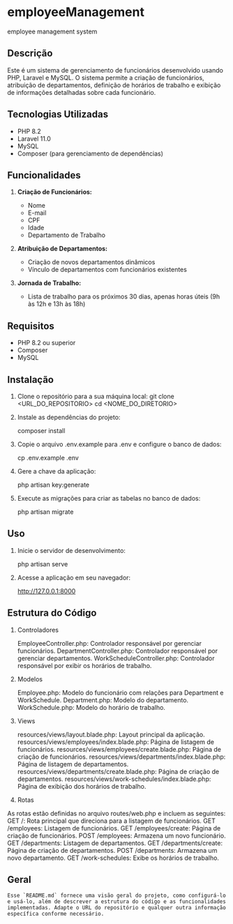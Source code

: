 # employeeManagement
 employee management system


## Descrição

Este é um sistema de gerenciamento de funcionários desenvolvido usando PHP, Laravel e MySQL. O sistema permite a criação de funcionários, atribuição de departamentos, definição de horários de trabalho e exibição de informações detalhadas sobre cada funcionário.

## Tecnologias Utilizadas

- PHP 8.2
- Laravel 11.0
- MySQL
- Composer (para gerenciamento de dependências)

## Funcionalidades

1. **Criação de Funcionários:**
   - Nome
   - E-mail
   - CPF
   - Idade
   - Departamento de Trabalho

2. **Atribuição de Departamentos:**
   - Criação de novos departamentos dinâmicos
   - Vínculo de departamentos com funcionários existentes

3. **Jornada de Trabalho:**
   - Lista de trabalho para os próximos 30 dias, apenas horas úteis (9h às 12h e 13h às 18h)

## Requisitos

- PHP 8.2 ou superior
- Composer
- MySQL

## Instalação

1. Clone o repositório para a sua máquina local:
   git clone <URL_DO_REPOSITORIO>
   cd <NOME_DO_DIRETORIO>

2. Instale as dependências do projeto:

    composer install

3. Copie o arquivo .env.example para .env e configure o banco de dados:

    cp .env.example .env

4. Gere a chave da aplicação:

    php artisan key:generate

5. Execute as migrações para criar as tabelas no banco de dados:

    php artisan migrate

## Uso

1. Inicie o servidor de desenvolvimento:

    php artisan serve

2. Acesse a aplicação em seu navegador:

    http://127.0.0.1:8000
    

## Estrutura do Código

1. Controladores

    EmployeeController.php: Controlador responsável por gerenciar funcionários.
    DepartmentController.php: Controlador responsável por gerenciar departamentos.
    WorkScheduleController.php: Controlador responsável por exibir os horários de trabalho.

2. Modelos

    Employee.php: Modelo do funcionário com relações para Department e WorkSchedule.
    Department.php: Modelo do departamento.
    WorkSchedule.php: Modelo do horário de trabalho.

3. Views

    resources/views/layout.blade.php: Layout principal da aplicação.
    resources/views/employees/index.blade.php: Página de listagem de funcionários.
    resources/views/employees/create.blade.php: Página de criação de funcionários.
    resources/views/departments/index.blade.php: Página de listagem de departamentos.
    resources/views/departments/create.blade.php: Página de criação de departamentos.
    resources/views/work-schedules/index.blade.php: Página de exibição dos horários de trabalho.

4. Rotas

As rotas estão definidas no arquivo routes/web.php e incluem as seguintes:
    GET /: Rota principal que direciona para a listagem de funcionários.
    GET /employees: Listagem de funcionários.
    GET /employees/create: Página de criação de funcionários.
    POST /employees: Armazena um novo funcionário.
    GET /departments: Listagem de departamentos.
    GET /departments/create: Página de criação de departamentos.
    POST /departments: Armazena um novo departamento.
    GET /work-schedules: Exibe os horários de trabalho.


## Geral

    Esse `README.md` fornece uma visão geral do projeto, como configurá-lo e usá-lo, além de descrever a estrutura do código e as funcionalidades implementadas. Adapte o URL do repositório e qualquer outra informação específica conforme necessário.
